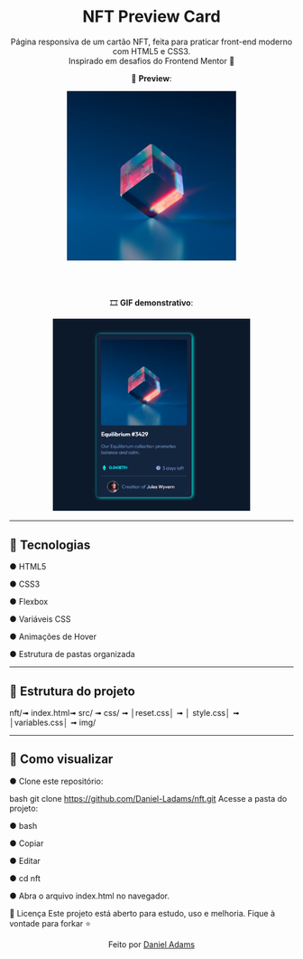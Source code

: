 <h1 align="center">NFT Preview Card</h1>

<p align="center">
  Página responsiva de um cartão NFT, feita para praticar front-end moderno com HTML5 e CSS3. <br>
  Inspirado em desafios do Frontend Mentor 🚀
</p>

<div align="center">
  
  📸 <strong>Preview</strong>:
  
  <img src="./nft/src/img/image-equilibrium.jpg" alt="NFT Preview" width="300px">

  <br><br>
  
  🎞️ <strong>GIF demonstrativo</strong>:
  
  <img src="./nft/src/img/animacao-nft.gif" alt="NFT Preview" width="350px">

</div>

---

## 🚀 Tecnologias

● HTML5

● CSS3

● Flexbox

● Variáveis CSS

● Animações de Hover

● Estrutura de pastas organizada

---

## 📁 Estrutura do projeto

nft/➟ index.html➟ src/ ➟ css/ ➟ │reset.css│ ➟ │ style.css│ ➟ │variables.css│ ➟ img/


---

## 📌 Como visualizar

● Clone este repositório:
   
bash
   git clone https://github.com/Daniel-Ladams/nft.git
Acesse a pasta do projeto:

● bash

● Copiar

● Editar

● cd nft

● Abra o arquivo index.html no navegador.

📄 Licença
Este projeto está aberto para estudo, uso e melhoria. Fique à vontade para forkar ⭐

<p align="center">Feito por <a href="https://github.com/Daniel-Ladams" target="_blank">Daniel Adams</a></p>

